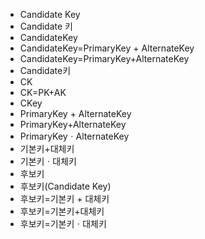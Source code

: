 ﻿- Candidate Key
- Candidate 키
- CandidateKey
- CandidateKey=PrimaryKey + AlternateKey
- CandidateKey=PrimaryKey+AlternateKey
- Candidate키
- CK
- CK=PK+AK
- CKey
- PrimaryKey + AlternateKey
- PrimaryKey+AlternateKey
- PrimaryKeyㆍAlternateKey
- 기본키+대체키
- 기본키ㆍ대체키
- 후보키
- 후보키(Candidate Key)
- 후보키=기본키 + 대체키
- 후보키=기본키+대체키
- 후보키=기본키ㆍ대체키
